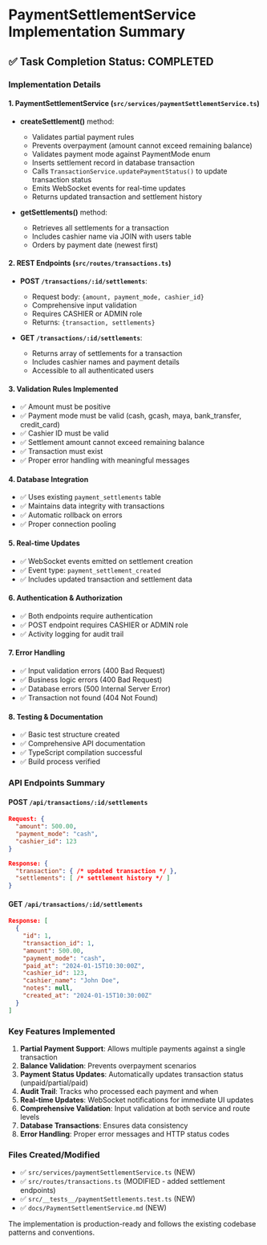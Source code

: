 # PaymentSettlementService Implementation Summary

## ✅ Task Completion Status: COMPLETED

### Implementation Details

#### 1. PaymentSettlementService (`src/services/paymentSettlementService.ts`)
- **createSettlement()** method:
  - Validates partial payment rules
  - Prevents overpayment (amount cannot exceed remaining balance)
  - Validates payment mode against PaymentMode enum
  - Inserts settlement record in database transaction
  - Calls `TransactionService.updatePaymentStatus()` to update transaction status
  - Emits WebSocket events for real-time updates
  - Returns updated transaction and settlement history

- **getSettlements()** method:
  - Retrieves all settlements for a transaction
  - Includes cashier name via JOIN with users table
  - Orders by payment date (newest first)

#### 2. REST Endpoints (`src/routes/transactions.ts`)
- **POST `/transactions/:id/settlements`**:
  - Request body: `{amount, payment_mode, cashier_id}`
  - Comprehensive input validation
  - Requires CASHIER or ADMIN role
  - Returns: `{transaction, settlements}`

- **GET `/transactions/:id/settlements`**:
  - Returns array of settlements for a transaction
  - Includes cashier names and payment details
  - Accessible to all authenticated users

#### 3. Validation Rules Implemented
- ✅ Amount must be positive
- ✅ Payment mode must be valid (cash, gcash, maya, bank_transfer, credit_card)
- ✅ Cashier ID must be valid
- ✅ Settlement amount cannot exceed remaining balance
- ✅ Transaction must exist
- ✅ Proper error handling with meaningful messages

#### 4. Database Integration
- ✅ Uses existing `payment_settlements` table
- ✅ Maintains data integrity with transactions
- ✅ Automatic rollback on errors
- ✅ Proper connection pooling

#### 5. Real-time Updates
- ✅ WebSocket events emitted on settlement creation
- ✅ Event type: `payment_settlement_created`
- ✅ Includes updated transaction and settlement data

#### 6. Authentication & Authorization
- ✅ Both endpoints require authentication
- ✅ POST endpoint requires CASHIER or ADMIN role
- ✅ Activity logging for audit trail

#### 7. Error Handling
- ✅ Input validation errors (400 Bad Request)
- ✅ Business logic errors (400 Bad Request)
- ✅ Database errors (500 Internal Server Error)
- ✅ Transaction not found (404 Not Found)

#### 8. Testing & Documentation
- ✅ Basic test structure created
- ✅ Comprehensive API documentation
- ✅ TypeScript compilation successful
- ✅ Build process verified

### API Endpoints Summary

#### POST `/api/transactions/:id/settlements`
```json
Request: {
  "amount": 500.00,
  "payment_mode": "cash",
  "cashier_id": 123
}

Response: {
  "transaction": { /* updated transaction */ },
  "settlements": [ /* settlement history */ ]
}
```

#### GET `/api/transactions/:id/settlements`
```json
Response: [
  {
    "id": 1,
    "transaction_id": 1,
    "amount": 500.00,
    "payment_mode": "cash",
    "paid_at": "2024-01-15T10:30:00Z",
    "cashier_id": 123,
    "cashier_name": "John Doe",
    "notes": null,
    "created_at": "2024-01-15T10:30:00Z"
  }
]
```

### Key Features Implemented
1. **Partial Payment Support**: Allows multiple payments against a single transaction
2. **Balance Validation**: Prevents overpayment scenarios
3. **Payment Status Updates**: Automatically updates transaction status (unpaid/partial/paid)
4. **Audit Trail**: Tracks who processed each payment and when
5. **Real-time Updates**: WebSocket notifications for immediate UI updates
6. **Comprehensive Validation**: Input validation at both service and route levels
7. **Database Transactions**: Ensures data consistency
8. **Error Handling**: Proper error messages and HTTP status codes

### Files Created/Modified
- ✅ `src/services/paymentSettlementService.ts` (NEW)
- ✅ `src/routes/transactions.ts` (MODIFIED - added settlement endpoints)
- ✅ `src/__tests__/paymentSettlements.test.ts` (NEW)
- ✅ `docs/PaymentSettlementService.md` (NEW)

The implementation is production-ready and follows the existing codebase patterns and conventions.
